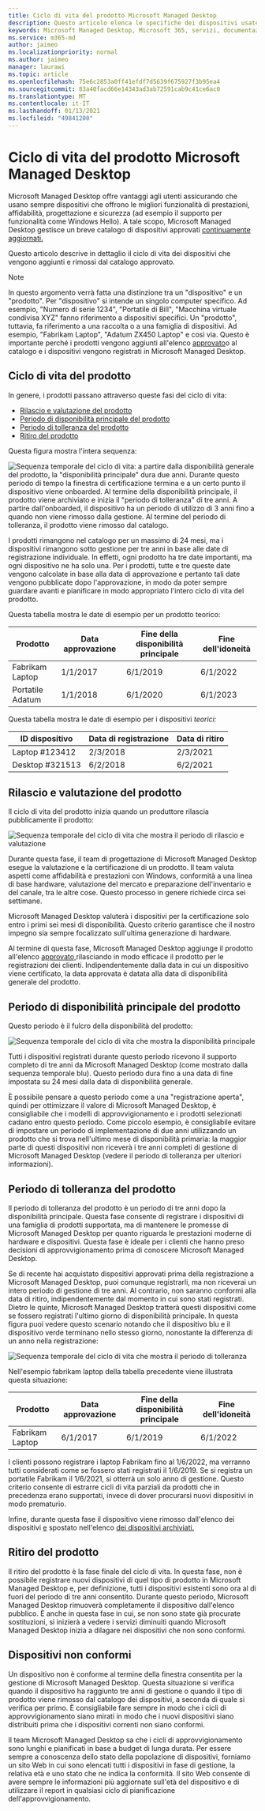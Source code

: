 ```yaml
---
title: Ciclo di vita del prodotto Microsoft Managed Desktop
description: Questo articolo elenca le specifiche dei dispositivi usate in Microsoft Managed Desktop.
keywords: Microsoft Managed Desktop, Microsoft 365, servizi, documentazione
ms.service: m365-md
author: jaimeo
ms.localizationpriority: normal
ms.author: jaimeo
manager: laurawi
ms.topic: article
ms.openlocfilehash: 75e6c2853a0ff41efdf7d5639f675927f3b95ea4
ms.sourcegitcommit: 83a40facd66e14343ad3ab72591cab9c41ce6ac0
ms.translationtype: MT
ms.contentlocale: it-IT
ms.lasthandoff: 01/13/2021
ms.locfileid: "49841200"
---
```

# <a name="microsoft-managed-desktop-product-lifecycle"></a>Ciclo di vita del prodotto Microsoft Managed Desktop

Microsoft Managed Desktop offre vantaggi agli utenti assicurando che usano sempre dispositivi che offrono le migliori funzionalità di prestazioni, affidabilità, progettazione e sicurezza (ad esempio il supporto per funzionalità come Windows Hello). A tale scopo, Microsoft Managed Desktop gestisce un breve catalogo di dispositivi approvati [continuamente aggiornati.](device-list.md) 
 
Questo articolo descrive in dettaglio il ciclo di vita dei dispositivi che vengono aggiunti e rimossi dal catalogo approvato. 

> [!NOTE]
> In questo argomento verrà fatta una distinzione tra un "dispositivo" e un "prodotto". Per "dispositivo" si intende un singolo computer specifico. Ad esempio, "Numero di serie 1234", "Portatile di Bill", "Macchina virtuale condivisa XYZ" fanno riferimento a dispositivi specifici. Un "prodotto", tuttavia, fa riferimento a una raccolta o a una famiglia di dispositivi. Ad esempio, "Fabrikam Laptop", "Adatum ZX450 Laptop" e così via. Questo è importante perché i prodotti vengono aggiunti all'elenco [approvato](device-list.md)o al catalogo e i dispositivi vengono registrati in Microsoft Managed Desktop.

## <a name="product-lifecycle"></a>Ciclo di vita del prodotto

 In genere, i prodotti passano attraverso queste fasi del ciclo di vita:

- [Rilascio e valutazione del prodotto](#product-release-and-evaluation)
- [Periodo di disponibilità principale del prodotto](#product-primary-availability-period)
- [Periodo di tolleranza del prodotto](#product-grace-period)
- [Ritiro del prodotto](#product-retirement)


Questa figura mostra l'intera sequenza:

![Sequenza temporale del ciclo di vita: a partire dalla disponibilità generale del prodotto, la "disponibilità principale" dura due anni. Durante questo periodo di tempo la finestra di certificazione termina e a un certo punto il dispositivo viene onboarded. Al termine della disponibilità principale, il prodotto viene archiviato e inizia il "periodo di tolleranza" di tre anni. A partire dall'onboarded, il dispositivo ha un periodo di utilizzo di 3 anni fino a quando non viene rimosso dalla gestione. Al termine del periodo di tolleranza, il prodotto viene rimosso dal catalogo.](../../media/non-dark1-edits.PNG)

I prodotti rimangono nel catalogo per un <em></em> massimo di 24 mesi, ma i dispositivi rimangono sotto gestione per tre anni in base alle date di registrazione individuale. In effetti, ogni prodotto ha tre date importanti, ma ogni dispositivo ne ha solo una. Per i prodotti, tutte e tre <em></em>queste date vengono calcolate in base alla data di approvazione e pertanto tali date vengono pubblicate dopo l'approvazione, in modo da poter sempre guardare avanti e pianificare in modo appropriato l'intero ciclo di vita del prodotto.

Questa tabella mostra le date di esempio per un prodotto teorico:


|Prodotto  |Data approvazione  |Fine della disponibilità principale  |Fine dell'idoneità  |
|---------|---------|---------|---------|
|Fabrikam Laptop    | 1/1/2017 | 6/1/2019 | 6/1/2022 |
|Portatile Adatum   | 1/1/2018 | 6/1/2020 | 6/1/2023  |

Questa tabella mostra le date di esempio per i dispositivi *teorici:*


|ID dispositivo  |Data di registrazione  |Data di ritiro  |
|---------|---------|---------|
|Laptop #123412     |  2/3/2018       |  2/3/2021       |
|Desktop #321513     | 6/2/2018        |  6/2/2021       |


## <a name="product-release-and-evaluation"></a>Rilascio e valutazione del prodotto

Il ciclo di vita del prodotto inizia quando un produttore rilascia pubblicamente il prodotto:

![Sequenza temporale del ciclo di vita che mostra il periodo di rilascio e valutazione](../../media/non-dark3-edits.PNG)

Durante questa fase, il team di progettazione di Microsoft Managed Desktop esegue la valutazione e la certificazione di un prodotto. Il team valuta aspetti come affidabilità e prestazioni con Windows, conformità a una linea di base hardware, valutazione del mercato e preparazione dell'inventario e del canale, tra le altre cose. Questo processo in genere richiede circa sei settimane.
  
Microsoft Managed Desktop valuterà i dispositivi per la certificazione solo entro i primi sei mesi di disponibilità. Questo criterio garantisce che il nostro impegno sia sempre focalizzato sull'ultima generazione di hardware.
 
Al termine di questa fase, Microsoft Managed Desktop aggiunge il prodotto all'elenco [approvato,](device-list.md)rilasciando in modo efficace il prodotto per le registrazioni dei clienti. Indipendentemente dalla data in cui un  dispositivo viene certificato, la data approvata è datata alla data di disponibilità generale del prodotto. 


## <a name="product-primary-availability-period"></a>Periodo di disponibilità principale del prodotto

Questo periodo è il fulcro della disponibilità del prodotto:

![Sequenza temporale del ciclo di vita che mostra la disponibilità principale](../../media/non-dark4-edits.PNG)

Tutti i dispositivi registrati durante questo periodo ricevono il supporto completo di tre anni da Microsoft Managed Desktop (come mostrato dalla sequenza temporale blu). Questo periodo dura fino a una data di fine impostata su 24 mesi dalla data di disponibilità generale.

È possibile pensare a questo periodo come a una "registrazione aperta", quindi per ottimizzare il valore di Microsoft Managed Desktop, è consigliabile che i modelli di approvvigionamento e i prodotti selezionati cadano entro questo periodo. Come piccolo esempio, è consigliabile evitare di impostare un periodo di implementazione di due anni utilizzando un prodotto che si trova nell'ultimo mese [](#product-grace-period) di disponibilità primaria: la maggior parte di questi dispositivi non riceverà i tre anni completi di gestione di Microsoft Managed Desktop (vedere il periodo di tolleranza per ulteriori informazioni).  

## <a name="product-grace-period"></a>Periodo di tolleranza del prodotto

Il periodo di tolleranza del prodotto è un periodo di tre anni dopo la disponibilità principale. Questa fase consente di registrare i dispositivi di una famiglia di prodotti supportata, ma di mantenere le promesse di Microsoft Managed Desktop per quanto riguarda le prestazioni moderne di hardware e dispositivi. Questa fase è ideale per i clienti che hanno preso decisioni di approvvigionamento prima di conoscere Microsoft Managed Desktop. 

Se di recente hai acquistato dispositivi approvati prima della registrazione a Microsoft Managed Desktop, puoi comunque registrarli, ma non riceverai un intero periodo di gestione di tre anni. Al contrario, non saranno conformi alla data di ritiro, indipendentemente dal momento in cui sono stati registrati. Dietro le quinte, Microsoft Managed Desktop tratterà questi dispositivi come se fossero registrati l'ultimo giorno di disponibilità principale. In questa figura puoi vedere questo scenario notando che il dispositivo blu e il dispositivo verde terminano nello stesso giorno, nonostante la differenza di un anno nella registrazione:


![Sequenza temporale del ciclo di vita che mostra il periodo di tolleranza](../../media/non-dark2-edits.PNG)

Nell'esempio fabrikam laptop della tabella precedente viene illustrata questa situazione: 

|Prodotto  |Data approvazione  |Fine della disponibilità principale  |Fine dell'idoneità  |
|---------|---------|---------|---------|
|Fabrikam Laptop    | 6/1/2017 | 6/1/2019 | 6/1/2022 |

I clienti possono registrare i laptop Fabrikam fino al 1/6/2022, ma verranno tutti considerati come se fossero stati registrati il 1/6/2019. Se si registra un portatile Fabrikam il 1/6/2021, si otterrà un solo anno di gestione. Questo criterio consente di estrarre cicli di vita parziali da prodotti che in precedenza erano supportati, invece di dover procurarsi nuovi dispositivi in modo prematurio. 

Infine, durante questa fase il dispositivo viene rimosso dall'elenco dei dispositivi [e](device-list.md) spostato nell'elenco [dei dispositivi archiviati.](archived-device-list.md)


## <a name="product-retirement"></a>Ritiro del prodotto

Il ritiro del prodotto è la fase finale del ciclo di vita. In questa fase, non è possibile registrare nuovi dispositivi di quel tipo di prodotto in Microsoft Managed Desktop e, per definizione, tutti i dispositivi esistenti sono ora al di fuori del periodo di tre anni consentito. Durante questo periodo, Microsoft Managed Desktop rimuoverà completamente il dispositivo dall'elenco pubblico. È anche in questa fase in cui, se non sono state già procurate sostituzioni, si inizierà a vedere i servizi diminuiti quando Microsoft Managed Desktop inizia a dilagare nei dispositivi che non sono conformi. 

## <a name="devices-that-are-out-of-compliance"></a>Dispositivi non conformi

Un dispositivo non è conforme al termine della finestra consentita per la gestione di Microsoft Managed Desktop. Questa situazione si verifica quando il dispositivo ha raggiunto tre anni di gestione o quando il tipo di prodotto viene rimosso dal catalogo dei dispositivi, a seconda di quale si verifica per primo. È consigliabile fare sempre in modo che i cicli di approvvigionamento siano mirati in modo che i nuovi dispositivi siano distribuiti prima che i dispositivi correnti non siano conformi.

Il team Microsoft Managed Desktop sa che i cicli di approvvigionamento sono lunghi e pianificati in base a budget di lunga durata. Per essere sempre a conoscenza dello stato della popolazione di [](https://aka.ms/mmdportal) dispositivi, forniamo un sito Web in cui sono elencati tutti i dispositivi in fase di gestione, la relativa età e uno stato che ne indica la conformità. Il sito Web consente di avere sempre le informazioni più aggiornate sull'età del dispositivo e di utilizzare il report in qualsiasi ciclo di pianificazione dell'approvvigionamento. 







